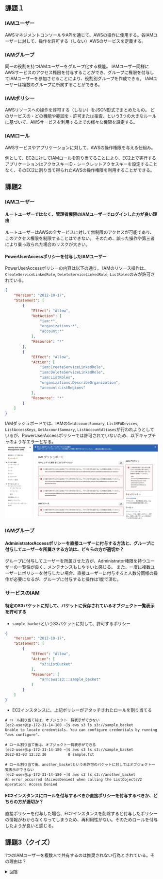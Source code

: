 ## 課題１
### IAMユーザー
AWSマネジメントコンソールやAPIを通じて、AWSの操作に使用する。各IAMユーザーに対して、操作を許可する（しない）AWSのサービスを定義する。

### IAMグループ
同一の役割を持つIAMユーザーをグループ化する機能。
IAMユーザー同様にAWSサービスのアクセス権限を付与することができ、グループに権限を付与してIAMユーザーを参加させることにより、役割別グループを作成できる。
IAMユーザーは複数のグループに所属することができる。

### IAMポリシー
AWSリソースへの操作を許可する（しない）をJSON形式でまとめたもの。
どのサービスの・どの機能や範囲を・許可または拒否、という3つの大きなルールに基づいて、AWSサービスを利用する上での様々な権限を設定する。

### IAMロール
AWSサービスやアプリケーションに対して、AWSの操作権限を与える仕組み。

例として、EC2に対してIAMロールを割り当てることにより、EC2上で実行するアプリケーションはアクセスキーID・シークレットアクセスキーを設定することなく、そのEC2に割り当て得られたAWSの操作権限を利用することができる。

## 課題2
### IAMユーザー
#### ルートユーザーではなく、管理者権限のIAMユーザーでログインした方が良い理由
ルートユーザーはAWSの全サービスに対して無制限のアクセスが可能であり、このアクセス権限を制限することはできない。
そのため、誤った操作や第三者により乗っ取られた場合のリスクが大きい。

#### PowerUserAccessポリシーを付与したIAMユーザー
PowerUserAccessポリシーの内容は以下の通り。
IAMのリソース操作は、`CreateServiceLinkedRole`, `DeleteServiceLinkedRole`, `ListRoles`のみが許可されている。
```json
{
    "Version": "2012-10-17",
    "Statement": [
        {
            "Effect": "Allow",
            "NotAction": [
                "iam:*",
                "organizations:*",
                "account:*"
            ],
            "Resource": "*"
        },
        {
            "Effect": "Allow",
            "Action": [
                "iam:CreateServiceLinkedRole",
                "iam:DeleteServiceLinkedRole",
                "iam:ListRoles",
                "organizations:DescribeOrganization",
                "account:ListRegions"
            ],
            "Resource": "*"
        }
    ]
}
```

IAMダッシュボードでは、IAMの`GetAccountSummary`, `ListMFADevices`, `ListAccessKeys`, `GetAccountSummary`, `ListAccountAliases`が行われようとしているが、PowerUserAccessポリシーでは許可されていないため、以下キャプチャのようなエラーとなる。
![](./images/error_only_power_user_access.png)

### IAMグループ
#### AdministratorAccessポリシーを直接ユーザーに付与する方法と、グループに付与してユーザーを所属させる方法は、どちらの方が適切か？
グループに付与してユーザーを所属させた方が、Administrator権限を持つユーザーの一覧性が良く、メンテナンスもしやすいと感じる。
また、一度に複数ユーザーにポリシーを付与したい場合、直接ユーザーに付与すると人数分同様の操作が必要になるが、グループに付与すると操作は1度で済む。

### サービスのIAM
#### 特定のS3バケットに対して、バケットに保存されているオブジェクト一覧表示を許可する
- `sample_backet`というS3バケットに対して、許可するポリシー
```json
{
    "Version": "2012-10-17",
    "Statement": [
        {
            "Effect": "Allow",
            "Action": [
                "s3:ListBucket"
            ],
            "Resource": [
                "arn:aws:s3:::sample_backet"
            ]
        }
    ]
}
```

- EC2インスタンスに、上記ポリシーがアタッチされたロールを割り当てる
```shell
# ロール割り当て前は、オブジェクト一覧表示ができない
[ec2-user@ip-172-31-14-180 ~]$ aws s3 ls s3://sample_backet
Unable to locate credentials. You can configure credentials by running "aws configure".

# ロール割り当て後は、オブジェクト一覧表示ができる
[ec2-user@ip-172-31-14-180 ~]$ aws s3 ls s3://sample_backet
2022-03-03 12:32:30          0 sample.txt

# ロール割り当て後、another_backetという未許可のバケットに対してはオブジェクト一覧表示ができない
[ec2-user@ip-172-31-14-180 ~]$ aws s3 ls s3://another_backet
An error occurred (AccessDenied) when calling the ListObjectsV2 operation: Access Denied
```

#### EC2インスタンスにロールを付与するべきか直接ポリシーを付与するべきか、どちらの方が適切か？
直接ポリシーを付与した場合、EC2インスタンスを削除すると付与したポリシーの情報がわからなくなってしまうため、再利用性がない。そのためロールを付与したようが良いと感じる。

## 課題3（クイズ）
1つのIAMユーザーを複数人で共有するのは推奨されない行為とされている。その理由は？
<details><summary>回答</summary><div>
誰が行った操作であるのかが、追跡できなくなるため。
</div></details>
